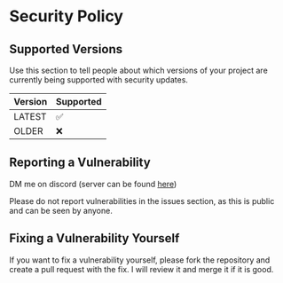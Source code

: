 # Security Policy

## Supported Versions

Use this section to tell people about which versions of your project are
currently being supported with security updates.

| Version | Supported          |
| ------- | ------------------ |
| LATEST  | :white_check_mark: |
| OLDER   | :x:                |

## Reporting a Vulnerability

DM me on discord (server can be found [here](https://discord.com/invite/TsuZCbz5KD))

Please do not report vulnerabilities in the issues section, as this is public and can be seen by anyone.

## Fixing a Vulnerability Yourself

If you want to fix a vulnerability yourself, please fork the repository and create a pull request with the fix. I will review it and merge it if it is good.
